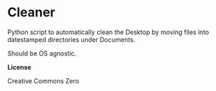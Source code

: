 # Cleaner

Python script to automatically clean the Desktop by moving files into datestamped directories under Documents. 

Should be OS agnostic.

**License**

Creative Commons Zero
